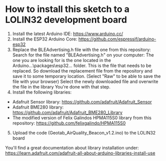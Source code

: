 # How to install this sketch to a LOLIN32 development board

1. Install the latest Arduino IDE: https://www.arduino.cc/
2. Install the ESP32 Arduino Core: https://github.com/espressif/arduino-esp32
3. Replace the BLEAdvertising.h file with the one from this repository:
Search for the file named "BLEAdvertising.h" on your computer:
The one you are looking for is the one located in the Arduino...\packages\esp32\... folder.
This is the file that needs to be replaced. So download the replacement file from the repository and save it to some temporary location. (Select "Raw" to be able to save the file with your browser)
Select the newly downloaded file and overwrite the file in the library 
You're done with that step.
4. Install the following libraries:
  * Adafruit Sensor library: https://github.com/adafruit/Adafruit_Sensor
  * Adafruit BME280 library: https://github.com/adafruit/Adafruit_BME280_Library
  * The modified version of Felix Galindos HPMA115S0 library from this repository: https://github.com/felixgalindo/HPMA115S0
5. Upload the code (Geotab_AirQuality_Beacon_v1.2.ino) to the LOLIN32 board

You'll find a great documentation about library installation under: https://learn.adafruit.com/adafruit-all-about-arduino-libraries-install-use

